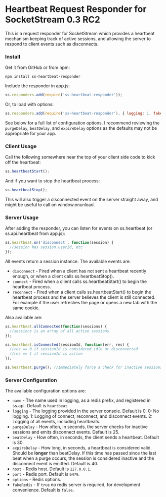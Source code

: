 # Heartbeat Request Responder for SocketStream 0.3 RC2

This is a request responder for SocketStream which provides a heartbeat mechanism keeping track of active sessions, and allowing the server to respond to client events such as disconnects.

### Install

Get it from GitHub or from npm:

    npm install ss-heartbeat-responder

Include the responder in app.js:

```javascript
ss.responders.add(require('ss-heartbeat-responder'));
```

Or, to load with options:

```javascript
ss.responders.add(require('ss-heartbeat-responder'), { logging: 1, fakeRedis: true });
```

See below for a full list of configuration options. I recommend reviewing the `purgeDelay`, `beatDelay`, and `expireDelay` options as the defaults may not be appropriate for your app.

### Client Usage

Call the following somewhere near the top of your client side code to kick off the heartbeat:

```javascript
ss.heartbeatStart();
```

And if you want to stop the heartbeat process:

```javascript
ss.heartbeatStop();
```

This will also trigger a disconnected event on the server straight away, and might be useful to call on window.onunload.

### Server Usage

After adding the responder, you can listen for events on ss.heartbeat (or ss.api.heartbeat from app.js):

```javascript
ss.heartbeat.on('disconnect', function(session) {
  //session has session.userId, etc
});
```

All events return a session instance. The available events are:

* `disconnect` - Fired when a client has not sent a heartbeat recently enough, or when a client calls ss.heartbeatStop().
* `connect` - Fired when a client calls ss.heartbeatStart() to begin the heartbeat process.
* `reconnect` - Fired when a client calls ss.heartbeatStart() to begin the heartbeat process and the server believes the client is still connected. For example if the user refreshes the page or opens a new tab with the same cookie.

Also available are:

```javascript
ss.heartbeat.allConnected(function(sessions) {
  //sessions is an array of all active sessions
});

ss.heartbeat.isConnected(sessionId, function(err, res) {
  //res == 0 if sessionId is considered idle or disconnected
  //res == 1 if sessionId is active 
});

ss.heartbeat.purge(); //Immediately force a check for inactive sessions, triggering any disconnect events
```

### Server Configuration

The available configuration options are:

* `name` - The name used in logging, as a redis prefix, and registered in ss.api. Default is `heartbeat`.
* `logging` - The logging provided in the server console. Default is 0.
  0: No logging. 
  1: Logging of connect, reconnect, and disconnect events. 
  2: Logging of all events, including heartbeats.
* `purgeDelay` - How often, in seconds, the server checks for inactive sessions and emits disconnect events. Default is 25.
* `beatDelay` - How often, in seconds, the client sends a heartbeat. Default is 30.
* `expireDelay` - How long, in seconds, a heartbeat is considered valid. Should be __longer__ than beatDelay. If this time has passed since the last beat when a purge occurs, the session is considered inactive and the disconnect event is emitted. Default is 40.
* `host` - Redis host. Default is `127.0.0.1`.
* `port` - Redis port. Default is `6479`.
* `options` - Redis options.
* `fakeRedis` - If `true` no redis server is required, for development convenience. Default is `false`.
